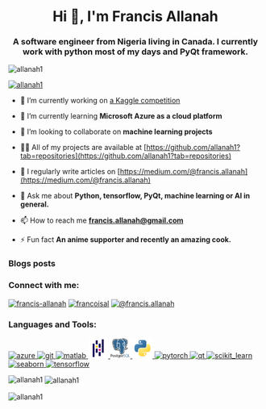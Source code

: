<h1 align="center">Hi 👋, I'm Francis Allanah</h1>
<h3 align="center">A software engineer from Nigeria living in Canada. I currently work with python most of my days and PyQt framework.</h3>

<p align="left"> <img src="https://komarev.com/ghpvc/?username=allanah1&label=Profile%20views&color=0e75b6&style=flat" alt="allanah1" /> </p>

<p align="left"> <a href="https://github.com/ryo-ma/github-profile-trophy"><img src="https://github-profile-trophy.vercel.app/?username=allanah1" alt="allanah1" /></a> </p>

- 🔭 I’m currently working on [a Kaggle competition](https://www.kaggle.com/competitions/vesuvius-challenge-ink-detection/overview/description)

- 🌱 I’m currently learning **Microsoft Azure as a cloud platform**

- 👯 I’m looking to collaborate on **machine learning projects**

- 👨‍💻 All of my projects are available at [https://github.com/allanah1?tab=repositories](https://github.com/allanah1?tab=repositories)

- 📝 I regularly write articles on [https://medium.com/@francis.allanah](https://medium.com/@francis.allanah)

- 💬 Ask me about **Python, tensorflow, PyQt, machine learning or AI in general.**

- 📫 How to reach me **francis.allanah@gmail.com**

- ⚡ Fun fact **An anime supporter and recently an amazing cook.**

### Blogs posts
<!-- BLOG-POST-LIST:START -->
<!-- BLOG-POST-LIST:END -->

<h3 align="left">Connect with me:</h3>
<p align="left">
<a href="https://linkedin.com/in/francis-allanah" target="blank"><img align="center" src="https://raw.githubusercontent.com/rahuldkjain/github-profile-readme-generator/master/src/images/icons/Social/linked-in-alt.svg" alt="francis-allanah" height="30" width="40" /></a>
<a href="https://kaggle.com/francoisal" target="blank"><img align="center" src="https://raw.githubusercontent.com/rahuldkjain/github-profile-readme-generator/master/src/images/icons/Social/kaggle.svg" alt="francoisal" height="30" width="40" /></a>
<a href="https://medium.com/@francis.allanah" target="blank"><img align="center" src="https://raw.githubusercontent.com/rahuldkjain/github-profile-readme-generator/master/src/images/icons/Social/medium.svg" alt="@francis.allanah" height="30" width="40" /></a>
</p>

<h3 align="left">Languages and Tools:</h3>
<p align="left"> <a href="https://azure.microsoft.com/en-in/" target="_blank" rel="noreferrer"> <img src="https://www.vectorlogo.zone/logos/microsoft_azure/microsoft_azure-icon.svg" alt="azure" width="40" height="40"/> </a> <a href="https://git-scm.com/" target="_blank" rel="noreferrer"> <img src="https://www.vectorlogo.zone/logos/git-scm/git-scm-icon.svg" alt="git" width="40" height="40"/> </a> <a href="https://www.mathworks.com/" target="_blank" rel="noreferrer"> <img src="https://upload.wikimedia.org/wikipedia/commons/2/21/Matlab_Logo.png" alt="matlab" width="40" height="40"/> </a> <a href="https://pandas.pydata.org/" target="_blank" rel="noreferrer"> <img src="https://raw.githubusercontent.com/devicons/devicon/2ae2a900d2f041da66e950e4d48052658d850630/icons/pandas/pandas-original.svg" alt="pandas" width="40" height="40"/> </a> <a href="https://www.postgresql.org" target="_blank" rel="noreferrer"> <img src="https://raw.githubusercontent.com/devicons/devicon/master/icons/postgresql/postgresql-original-wordmark.svg" alt="postgresql" width="40" height="40"/> </a> <a href="https://www.python.org" target="_blank" rel="noreferrer"> <img src="https://raw.githubusercontent.com/devicons/devicon/master/icons/python/python-original.svg" alt="python" width="40" height="40"/> </a> <a href="https://pytorch.org/" target="_blank" rel="noreferrer"> <img src="https://www.vectorlogo.zone/logos/pytorch/pytorch-icon.svg" alt="pytorch" width="40" height="40"/> </a> <a href="https://www.qt.io/" target="_blank" rel="noreferrer"> <img src="https://upload.wikimedia.org/wikipedia/commons/0/0b/Qt_logo_2016.svg" alt="qt" width="40" height="40"/> </a> <a href="https://scikit-learn.org/" target="_blank" rel="noreferrer"> <img src="https://upload.wikimedia.org/wikipedia/commons/0/05/Scikit_learn_logo_small.svg" alt="scikit_learn" width="40" height="40"/> </a> <a href="https://seaborn.pydata.org/" target="_blank" rel="noreferrer"> <img src="https://seaborn.pydata.org/_images/logo-mark-lightbg.svg" alt="seaborn" width="40" height="40"/> </a> <a href="https://www.tensorflow.org" target="_blank" rel="noreferrer"> <img src="https://www.vectorlogo.zone/logos/tensorflow/tensorflow-icon.svg" alt="tensorflow" width="40" height="40"/> </a> </p>

<p><img align="left" src="https://github-readme-stats.vercel.app/api/top-langs?username=allanah1&show_icons=true&locale=en&layout=compact" alt="allanah1" /></p>

<p>&nbsp;<img align="center" src="https://github-readme-stats.vercel.app/api?username=allanah1&show_icons=true&locale=en" alt="allanah1" /></p>

<p><img align="center" src="https://github-readme-streak-stats.herokuapp.com/?user=allanah1&" alt="allanah1" /></p>
